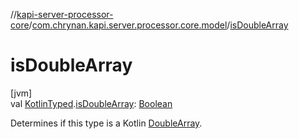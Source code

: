 //[kapi-server-processor-core](../../index.md)/[com.chrynan.kapi.server.processor.core.model](index.md)/[isDoubleArray](is-double-array.md)

# isDoubleArray

[jvm]\
val [KotlinTyped](-kotlin-typed/index.md).[isDoubleArray](is-double-array.md): [Boolean](https://kotlinlang.org/api/latest/jvm/stdlib/kotlin/-boolean/index.html)

Determines if this type is a Kotlin [DoubleArray](https://kotlinlang.org/api/latest/jvm/stdlib/kotlin/-double-array/index.html).
